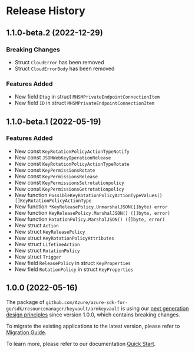 # Release History

## 1.1.0-beta.2 (2022-12-29)
### Breaking Changes

- Struct `CloudError` has been removed
- Struct `CloudErrorBody` has been removed

### Features Added

- New field `Etag` in struct `MHSMPrivateEndpointConnectionItem`
- New field `ID` in struct `MHSMPrivateEndpointConnectionItem`


## 1.1.0-beta.1 (2022-05-19)
### Features Added

- New const `KeyRotationPolicyActionTypeNotify`
- New const `JSONWebKeyOperationRelease`
- New const `KeyRotationPolicyActionTypeRotate`
- New const `KeyPermissionsRotate`
- New const `KeyPermissionsRelease`
- New const `KeyPermissionsSetrotationpolicy`
- New const `KeyPermissionsGetrotationpolicy`
- New function `PossibleKeyRotationPolicyActionTypeValues() []KeyRotationPolicyActionType`
- New function `*KeyReleasePolicy.UnmarshalJSON([]byte) error`
- New function `KeyReleasePolicy.MarshalJSON() ([]byte, error)`
- New function `RotationPolicy.MarshalJSON() ([]byte, error)`
- New struct `Action`
- New struct `KeyReleasePolicy`
- New struct `KeyRotationPolicyAttributes`
- New struct `LifetimeAction`
- New struct `RotationPolicy`
- New struct `Trigger`
- New field `ReleasePolicy` in struct `KeyProperties`
- New field `RotationPolicy` in struct `KeyProperties`


## 1.0.0 (2022-05-16)

The package of `github.com/Azure/azure-sdk-for-go/sdk/resourcemanager/keyvault/armkeyvault` is using our [next generation design principles](https://azure.github.io/azure-sdk/general_introduction.html) since version 1.0.0, which contains breaking changes.

To migrate the existing applications to the latest version, please refer to [Migration Guide](https://aka.ms/azsdk/go/mgmt/migration).

To learn more, please refer to our documentation [Quick Start](https://aka.ms/azsdk/go/mgmt).